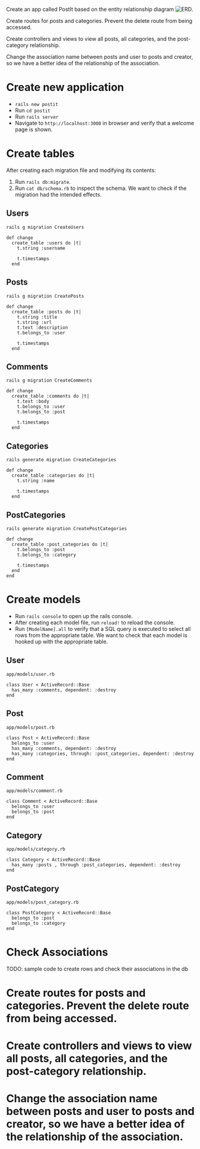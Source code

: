Create an app called PostIt based on the entity relationship diagram ![ERD](../flashcards/images/ERD_part1.jpg).

Create routes for posts and categories. Prevent the delete route from being accessed.

Create controllers and views to view all posts, all categories, and the post-category relationship. 

Change the association name between posts and user to posts and creator, so we have a better idea of the relationship of the association.

# Create new application
- `rails new postit`
- Run `cd postit`
- Run `rails server`
- Navigate to `http://localhost:3000` in browser and verify that a welcome page is shown.

# Create tables
After creating each migration file and modifying its contents:
1. Run `rails db:migrate`.
2. Run `cat db/schema.rb` to inspect the schema. We want to check if the migration had the intended effects.

## Users
`rails g migration CreateUsers`

```
def change
  create_table :users do |t|
    t.string :username

    t.timestamps
  end
```

## Posts
`rails g migration CreatePosts`

```
def change
  create_table :posts do |t|
    t.string :title
    t.string :url
    t.text :description
    t.belongs_to :user

    t.timestamps
  end
```

## Comments
`rails g migration CreateComments`

```
def change
  create_table :comments do |t|
    t.text :body
    t.belongs_to :user
    t.belongs_to :post

    t.timestamps
  end
```

## Categories
`rails generate migration CreateCategories`

```
def change
  create_table :categories do |t|
    t.string :name

    t.timestamps
  end
```

## PostCategories 
`rails generate migration CreatePostCategories`

```
def change
  create_table :post_categories do |t|
    t.belongs_to :post
    t.belongs_to :category

    t.timestamps
  end
end
```

# Create models
- Run `rails console` to open up the rails console.
- After creating each model file, run `reload!` to reload the console.
- Run `[ModelName].all` to verify that a SQL query is executed to select all rows from the appropriate table. We want to check that each model is hooked up with the appropriate table.

## User
`app/models/user.rb`

```
class User < ActiveRecord::Base
  has_many :comments, dependent: :destroy
end
```

## Post
`app/models/post.rb`

```
class Post < ActiveRecord::Base
  belongs_to :user
  has_many :comments, dependent: :destroy
  has_many :categories, through: :post_categories, dependent: :destroy
end
```

## Comment
`app/models/comment.rb`

```
class Comment < ActiveRecord::Base
  belongs_to :user
  belongs_to :post
end
```

## Category
`app/models/category.rb`

```
class Category < ActiveRecord::Base
  has_many :posts , through :post_categories, dependent: :destroy
end
```

## PostCategory
`app/models/post_category.rb`

```
class PostCategory < ActiveRecord::Base
  belongs_to :post
  belongs_to :category
end
```

# Check Associations
TODO: sample code to create rows and check their associations in the db

# Create routes for posts and categories. Prevent the delete route from being accessed.
 
# Create controllers and views to view all posts, all categories, and the post-category relationship. 

# Change the association name between posts and user to posts and creator, so we have a better idea of the relationship of the association.
 
